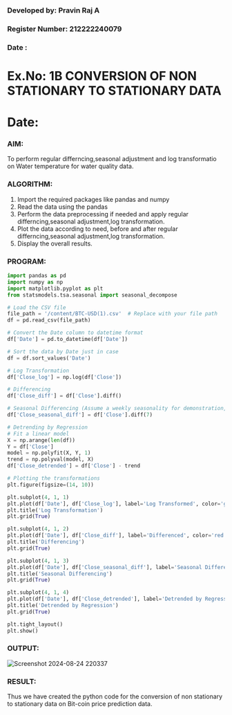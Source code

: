 ### Developed by: Pravin Raj A
### Register Number: 212222240079
### Date :

# Ex.No: 1B            CONVERSION OF NON STATIONARY TO STATIONARY DATA
# Date: 

### AIM:
To perform regular differncing,seasonal adjustment and log transformatio on Water temperature for water quality data.

### ALGORITHM:

1. Import the required packages like pandas and numpy
2. Read the data using the pandas
3. Perform the data preprocessing if needed and apply regular differncing,seasonal adjustment,log transformation.
4. Plot the data according to need, before and after regular differncing,seasonal adjustment,log transformation.
5. Display the overall results.

### PROGRAM:

```py
import pandas as pd
import numpy as np
import matplotlib.pyplot as plt
from statsmodels.tsa.seasonal import seasonal_decompose

# Load the CSV file
file_path = '/content/BTC-USD(1).csv'  # Replace with your file path
df = pd.read_csv(file_path)

# Convert the Date column to datetime format
df['Date'] = pd.to_datetime(df['Date'])

# Sort the data by Date just in case
df = df.sort_values('Date')

# Log Transformation
df['Close_log'] = np.log(df['Close'])

# Differencing
df['Close_diff'] = df['Close'].diff()

# Seasonal Differencing (Assume a weekly seasonality for demonstration, you can change it)
df['Close_seasonal_diff'] = df['Close'].diff(7)

# Detrending by Regression
# Fit a linear model
X = np.arange(len(df))
Y = df['Close']
model = np.polyfit(X, Y, 1)
trend = np.polyval(model, X)
df['Close_detrended'] = df['Close'] - trend

# Plotting the transformations
plt.figure(figsize=(14, 10))

plt.subplot(4, 1, 1)
plt.plot(df['Date'], df['Close_log'], label='Log Transformed', color='green')
plt.title('Log Transformation')
plt.grid(True)

plt.subplot(4, 1, 2)
plt.plot(df['Date'], df['Close_diff'], label='Differenced', color='red')
plt.title('Differencing')
plt.grid(True)

plt.subplot(4, 1, 3)
plt.plot(df['Date'], df['Close_seasonal_diff'], label='Seasonal Differencing (Lag 7)', color='purple')
plt.title('Seasonal Differencing')
plt.grid(True)

plt.subplot(4, 1, 4)
plt.plot(df['Date'], df['Close_detrended'], label='Detrended by Regression', color='blue')
plt.title('Detrended by Regression')
plt.grid(True)

plt.tight_layout()
plt.show()

```

### OUTPUT:

![Screenshot 2024-08-24 220337](https://github.com/user-attachments/assets/6a0a8d81-ce9e-4214-ac37-4ecddce932a0)



### RESULT:
Thus we have created the python code for the conversion of non stationary to stationary data on Bit-coin price prediction data.

